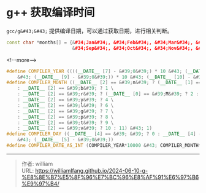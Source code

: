 # g&#43;&#43; 获取编译时间



`gcc/g&#43;&#43;` 提供编译日期，可以通过获取日期，进行相关判断。


```c&#43;&#43;
const char *months[] = {&#34;Jan&#34;, &#34;Feb&#34;, &#34;Mar&#34;, &#34;Apr&#34;, &#34;May&#34;, &#34;Jun&#34;, &#34;Jul&#34;, &#34;Aug&#34;,
                        &#34;Sep&#34;, &#34;Oct&#34;, &#34;Nov&#34;, &#34;Dec&#34;};
```

&lt;!--more--&gt;


```c&#43;&#43;
#define COMPILER_YEAR ((((__DATE__ [7] - &#39;0&#39;) * 10 &#43; (__DATE__ [8] - &#39;0&#39;)) * 10 \
    &#43; (__DATE__ [9] - &#39;0&#39;)) * 10 &#43; (__DATE__ [10] - &#39;0&#39;))
#define COMPILER_MONTH ((__DATE__ [2] == &#39;n&#39; ? (__DATE__ [1] == &#39;a&#39; ? 0 : 5) \
    : __DATE__ [2] == &#39;b&#39; ? 1 \
    : __DATE__ [2] == &#39;r&#39; ? (__DATE__ [0] == &#39;M&#39; ? 2 : 3) \
    : __DATE__ [2] == &#39;y&#39; ? 4 \
    : __DATE__ [2] == &#39;l&#39; ? 6 \
    : __DATE__ [2] == &#39;g&#39; ? 7 \
    : __DATE__ [2] == &#39;p&#39; ? 8 \
    : __DATE__ [2] == &#39;t&#39; ? 9 \
    : __DATE__ [2] == &#39;v&#39; ? 10 : 11) &#43; 1)
#define COMPILER_DAY ((__DATE__ [4] == &#39; &#39; ? 0 : __DATE__ [4] - &#39;0&#39;) * 10 \
    &#43; (__DATE__ [5] - &#39;0&#39;))
#define COMPILER_DATE_AS_INT (COMPILER_YEAR*10000 &#43; COMPILER_MONTH*100 &#43; COMPILER_DAY)
```


---

> 作者: william  
> URL: https://williamlfang.github.io/2024-06-10-g-%E8%8E%B7%E5%8F%96%E7%BC%96%E8%AF%91%E6%97%B6%E9%97%B4/  

